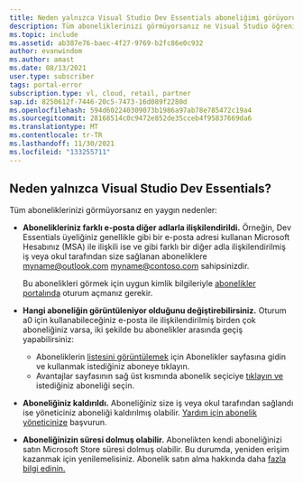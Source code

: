 ```yaml
---
title: Neden yalnızca Visual Studio Dev Essentials aboneliğimi görüyorum ve Visual Studio görüyorum?
description: Tüm aboneliklerinizi görmüyorsanız ne Visual Studio öğrenin
ms.topic: include
ms.assetid: ab387e76-baec-4f27-9769-b2fc86e0c932
author: evanwindom
ms.author: amast
ms.date: 08/13/2021
user.type: subscriber
tags: portal-error
subscription.type: vl, cloud, retail, partner
sap.id: 8250612f-7446-20c5-7473-16d089f2280d
ms.openlocfilehash: 594d602240309073b1986a97ab78e785472c19a4
ms.sourcegitcommit: 28168514c0c9472e852de35cceb4f95837669da6
ms.translationtype: MT
ms.contentlocale: tr-TR
ms.lasthandoff: 11/30/2021
ms.locfileid: "133255711"
---
```

## <a name="why-am-i-only-seeing-visual-studio-dev-essentials"></a>Neden yalnızca Visual Studio Dev Essentials?

Tüm aboneliklerinizi görmüyorsanız en yaygın nedenler:

- **Abonelikleriniz farklı e-posta diğer adlarla ilişkilendirildi.**  Örneğin, Dev Essentials üyeliğiniz genellikle gibi bir e-posta adresi kullanan Microsoft Hesabınız (MSA) ile ilişkili ise ve gibi farklı bir diğer adla ilişkilendirilmiş iş veya okul tarafından size sağlanan aboneliklere myname@outlook.com myname@contoso.com sahipsinizdir. 

    Bu abonelikleri görmek için uygun kimlik bilgileriyle [abonelikler portalında](https://my.visualstudio.com/subscriptions) oturum açmanız gerekir.  

- **Hangi aboneliğin görüntüleniyor olduğunu değiştirebilirsiniz.** Oturum a0 için kullanabileceğiniz e-posta ile ilişkilendirilmiş birden çok aboneliğiniz varsa, iki şekilde bu abonelikler arasında geçiş yapabilirsiniz:
    - Aboneliklerin [listesini görüntülemek](https://my.visualstudio.com/subscriptions) için Abonelikler sayfasına gidin ve kullanmak istediğiniz aboneye tıklayın. 
    - Avantajlar sayfasının sağ üst kısmında abonelik seçiciye [tıklayın ve](https://my.visualstudio.com/benefits) istediğiniz aboneliği seçin. 

- **Aboneliğiniz kaldırıldı.**  Aboneliğiniz size iş veya okul tarafından sağlandı ise yöneticiniz aboneliği kaldırılmış olabilir. [Yardım için abonelik yöneticinize](https://docs.microsoft.com/visualstudio/subscriptions/contact-my-admin) başvurun.

- **Aboneliğinizin süresi dolmuş olabilir.** Abonelikten kendi aboneliğinizi satın Microsoft Store süresi dolmuş olabilir. Bu durumda, yeniden erişim kazanmak için yenilemelisiniz. Abonelik satın alma hakkında daha [fazla bilgi edinin.](https://docs.microsoft.com/visualstudio/subscriptions/buy-activate-retail) 